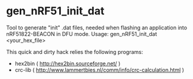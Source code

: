 # gen_nRF51_init_dat
Tool to generate "init" .dat files, needed when flashing an application into nRF51822-BEACON in DFU mode.
Usage:
  gen_nRF51_init_dat <your_hex_file>

This quick and dirty hack relies the following programs:
- hex2bin ( http://hex2bin.sourceforge.net/ )
- crc-lib ( http://www.lammertbies.nl/comm/info/crc-calculation.html )
